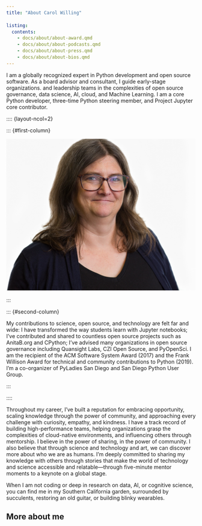 ```yaml
---
title: "About Carol Willing"

listing:
  contents:
    - docs/about/about-award.qmd
    - docs/about/about-podcasts.qmd
    - docs/about/about-press.qmd
    - docs/about/about-bios.qmd
---
```


I am a globally recognized expert in Python development and open source
software. As a board advisor and consultant, I guide early-stage organizations.
and leadership teams in the complexities of open source governance, data science, AI,
cloud, and Machine Learning. I am a core Python developer, three-time Python
steering member, and Project Jupyter core contributor.

:::: {layout-ncol=2}

::: {#first-column}

![](static/images/images/headshot-2019.jpg)

:::

::: {#second-column}

My contributions to science, open source, and technology are felt far and wide: I have
transformed the way students learn with Jupyter notebooks; I’ve contributed and
shared to countless open source projects such as AnitaB.org and CPython; I’ve
advised many organizations in open source governance including Quansight Labs, CZI
Open Source, and PyOpenSci. I am the recipient of the ACM Software System
Award (2017) and the Frank Willison Award for technical and community contributions to
Python (2019). I’m a co-organizer of PyLadies San Diego and San Diego
Python User Group.

:::

::::

Throughout my career, I’ve built a reputation for embracing opportunity, scaling knowledge
through the power of community, and approaching every challenge with curiosity, empathy, and
kindness. I have a track record of building high-performance teams, helping organizations grasp
the complexities of cloud-native environments, and influencing others through mentorship. I
believe in the power of sharing, in the power of community. I also believe that through science
and technology and art, we can discover more about who we are as humans. I’m deeply
committed to sharing my knowledge with others through stories that make the world of
technology and science accessible and relatable—through five-minute mentor moments to a
keynote on a global stage.

When I am not coding or deep in research on data, AI, or cognitive science, you can find me in
my Southern California garden, surrounded by succulents, restoring an old guitar, or building
blinky wearables.

## More about me

